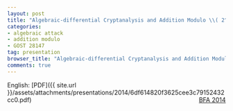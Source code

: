 ```yaml
---
layout: post
title: "Algebraic-differential Cryptanalysis and Addition Modulo \\( 2^n \\)"
categories:
- algebraic attack
- addition modulo
- GOST 28147
tag: presentation
browser_title: "Algebraic-differential Cryptanalysis and Addition Modulo \\( 2^n \\)"
comments: true
---
```


English: [PDF]({{ site.url }}/assets/attachments/presentations/2014/6df614820f3625cee3c79152432cc0.pdf) <span style="float: right;">[BFA 2014](http://www.people.uib.no/lbu061/BFA2014.html)</span>

